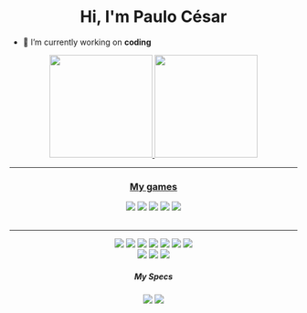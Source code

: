 <h1 align="center">Hi, I'm Paulo César</h1>

- 🔭 I’m currently working on **coding**

<div align='center'>
  <a href='https://github.com/msajt'>
  <img height='180em' src='https://github-readme-stats.vercel.app/api?username=msajt&show_icons=true&theme=dark' />
  <img height='180em' src='https://github-readme-stats.vercel.app/api/top-langs/?username=msajt&layout=compact&theme=dark' />
</div>
  
____
  
<div align='center'>
  <h3 align='center'>My games</h3>
  <a href='https://github.com/Msajt/Pose-Ninja'><img src='https://github-readme-stats.vercel.app/api/pin/?username=msajt&repo=pose-ninja' /></a>
  <a href='https://github.com/Msajt/Physio-Pop'><img src='https://github-readme-stats.vercel.app/api/pin/?username=msajt&repo=physio-pop' /></a>
  <a href='https://github.com/Msajt/virtualter-domiciliar-2.0'><img src='https://github-readme-stats.vercel.app/api/pin/?username=msajt&repo=virtualter-domiciliar-2.0' /></a>
  <a href='https://github.com/Msajt/Um-Pistoleiro-Chamado-Papaco'><img src='https://github-readme-stats.vercel.app/api/pin/?username=msajt&repo=um-pistoleiro-chamado-papaco' /></a>
   <a href='https://github.com/Msajt/groove-gestures'><img src='https://github-readme-stats.vercel.app/api/pin/?username=msajt&repo=groove-gestures' /></a>
</div>
  
<br>

__________________________________________  
  
<div align='center'>
  <img src='https://img.shields.io/badge/HTML5-E34F26?style=for-the-badge&logo=html5&logoColor=white' />
  <img src='https://img.shields.io/badge/CSS3-1572B6?style=for-the-badge&logo=css3&logoColor=white' />
  <img src='https://img.shields.io/badge/JavaScript-323330?style=for-the-badge&logo=javascript&logoColor=F7DF1E' />
  <img src='https://img.shields.io/badge/p5.js-ED225D?style=for-the-badge&logo=p5.js&logoColor=FFFFFF' />
  <img src='https://img.shields.io/badge/firebase-ffca28?style=for-the-badge&logo=firebase&logoColor=black' />
  <img src='https://img.shields.io/badge/C%2B%2B-00599C?style=for-the-badge&logo=c%2B%2B&logoColor=white' />
  <img src='https://img.shields.io/badge/Unity-100000?style=for-the-badge&logo=unity&logoColor=white' />
  <br>
  <a href='https://instagram.com/pc_pixelart'><img src='https://img.shields.io/badge/Instagram-E4405F?style=for-the-badge&logo=instagram&logoColor=white' /></a>
  <a href='https://www.linkedin.com/in/pc-dev'><img src='https://img.shields.io/badge/LinkedIn-0077B5?style=for-the-badge&logo=linkedin&logoColor=white' /></a>
  <a href='https://www.artstation.com/pc_pixelart'><img src='https://img.shields.io/badge/-ArtStation-13AFF0?style=flat&logo=artstation&logoColor=white' /></a>
  <br>
  <h5 align='center'>My Specs</h5>
  <img src='https://img.shields.io/badge/AMD%20Ryzen_5_5600G-ED1C24?style=for-the-badge&logo=amd&logoColor=white' />
  <img src='https://img.shields.io/badge/16GB%20ram-76B900?style=for-the-badge&logo=fedora&logoColor=white' />
</div>



